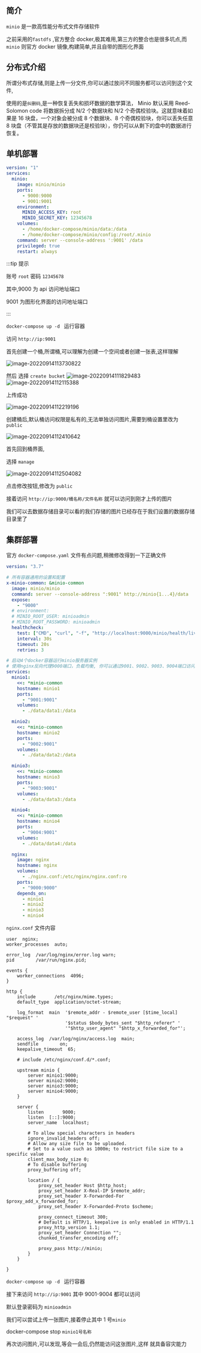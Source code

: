 ## 简介

`minio` 是一款高性能分布式文件存储软件

之前采用的`fastdfs` ,官方整合 docker,极其难用,第三方的整合也是很多坑点,而`minio` 则官方 docker 镜像,构建简单,并且自带的图形化界面

## 分布式介绍

所谓分布式存储,则是上传一分文件,你可以通过放问不同服务都可以访问到这个文件,

使用的是`纠删码`,是一种恢复丢失和损坏数据的数学算法， Minio 默认采用 Reed-Solomon code 将数据拆分成 N/2 个数据块和 N/2 个奇偶校验块。这就意味着如果是 16 块盘，一个对象会被分成 8 个数据块、8 个奇偶校验块，你可以丢失任意 8 块盘（不管其是存放的数据块还是校验块），你仍可以从剩下的盘中的数据进行恢复。

## 单机部署

```yaml
version: "1"
services:
  minio:
    image: minio/minio
    ports:
      - 9000:9000
      - 9001:9001
    environment:
      MINIO_ACCESS_KEY: root
      MINIO_SECRET_KEY: 12345678
    volumes:
      - /home/docker-compose/minio/data:/data
      - /home/docker-compose/minio/config:/root/.minio
    command: server --console-address ':9001' /data
    privileged: true
    restart: always
```

:::tip 提示

账号 `root` 密码 `12345678`

其中,9000 为 api 访问地址端口

9001 为图形化界面的访问地址端口

:::

`docker-compose up -d ` 运行容器

访问 `http://ip:9001`

首先创建一个桶,所谓桶,可以理解为创建一个空间或者创建一张表,这样理解

![image-20220914113730822](./minio安装.assets/image-20220914113730822.png)

然后 选择 `create bucket`
![image-20220914111829483](./minio安装.assets/image-20220914111829483.png)
![image-20220914112115388](./minio安装.assets/image-20220914112115388.png)

上传成功

![image-20220914112219196](./minio安装.assets/image-20220914112219196.png)

创建桶后,默认桶访问权限是私有的,无法单独访问图片,需要到桶设置里改为 `public`

![image-20220914112410642](./minio安装.assets/image-20220914112410642.png)

首先回到桶界面,

选择 `manage`

![image-20220914112504082](./minio安装.assets/image-20220914112504082.png)

点击修改按钮,修改为 `public`

接着访问 `http://ip:9000/桶名称/文件名称` 就可以访问到刚才上传的图片

我们可以去数据存储目录可以看的我们存储的图片已经存在于我们设置的数据存储目录里了

## 集群部署

官方 `docker-compose.yaml` 文件有点问题,稍微修改得到一下正确文件

```yaml
version: "3.7"

# 所有容器通用的设置和配置
x-minio-common: &minio-common
  image: minio/minio
  command: server --console-address ":9001" http://minio{1...4}/data
  expose:
    - "9000"
  # environment:
  # MINIO_ROOT_USER: minioadmin
  # MINIO_ROOT_PASSWORD: minioadmin
  healthcheck:
    test: ["CMD", "curl", "-f", "http://localhost:9000/minio/health/live"]
    interval: 30s
    timeout: 20s
    retries: 3

# 启动4个docker容器运行minio服务器实例
# 使用nginx反向代理9000端口，负载均衡, 你可以通过9001、9002、9003、9004端口访问它们的web console
services:
  minio1:
    <<: *minio-common
    hostname: minio1
    ports:
      - "9001:9001"
    volumes:
      - ./data/data1:/data

  minio2:
    <<: *minio-common
    hostname: minio2
    ports:
      - "9002:9001"
    volumes:
      - ./data/data2:/data

  minio3:
    <<: *minio-common
    hostname: minio3
    ports:
      - "9003:9001"
    volumes:
      - ./data/data3:/data

  minio4:
    <<: *minio-common
    hostname: minio4
    ports:
      - "9004:9001"
    volumes:
      - ./data/data4:/data

  nginx:
    image: nginx
    hostname: nginx
    volumes:
      - ./nginx.conf:/etc/nginx/nginx.conf:ro
    ports:
      - "9000:9000"
    depends_on:
      - minio1
      - minio2
      - minio3
      - minio4
```

`nginx.conf` 文件内容

```
user  nginx;
worker_processes  auto;

error_log  /var/log/nginx/error.log warn;
pid        /var/run/nginx.pid;

events {
    worker_connections  4096;
}

http {
    include       /etc/nginx/mime.types;
    default_type  application/octet-stream;

    log_format  main  '$remote_addr - $remote_user [$time_local] "$request" '
                      '$status $body_bytes_sent "$http_referer" '
                      '"$http_user_agent" "$http_x_forwarded_for"';

    access_log  /var/log/nginx/access.log  main;
    sendfile        on;
    keepalive_timeout  65;

    # include /etc/nginx/conf.d/*.conf;

    upstream minio {
        server minio1:9000;
        server minio2:9000;
        server minio3:9000;
        server minio4:9000;
    }

    server {
        listen       9000;
        listen  [::]:9000;
        server_name  localhost;

        # To allow special characters in headers
        ignore_invalid_headers off;
        # Allow any size file to be uploaded.
        # Set to a value such as 1000m; to restrict file size to a specific value
        client_max_body_size 0;
        # To disable buffering
        proxy_buffering off;

        location / {
            proxy_set_header Host $http_host;
            proxy_set_header X-Real-IP $remote_addr;
            proxy_set_header X-Forwarded-For $proxy_add_x_forwarded_for;
            proxy_set_header X-Forwarded-Proto $scheme;

            proxy_connect_timeout 300;
            # Default is HTTP/1, keepalive is only enabled in HTTP/1.1
            proxy_http_version 1.1;
            proxy_set_header Connection "";
            chunked_transfer_encoding off;

            proxy_pass http://minio;
        }
    }

}

```

`docker-compose up -d ` 运行容器

接下来访问 `http://ip:9001` 其中 9001-9004 都可以访问

默认登录密码为 `minioadmin`

我们可以尝试上传一张图片,接着停止其中 1 号`minio`

docker-compose stop `minio1号名称`

再次访问图片,可以发现,等会一会后,仍然能访问这张图片,这样 就具备容灾能力
